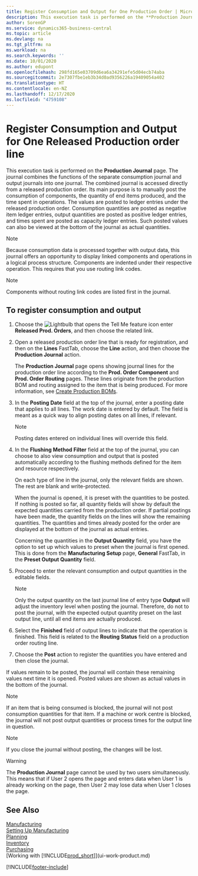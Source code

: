 ```yaml
---
title: Register Consumption and Output for One Production Order | Microsoft Docs
description: This execution task is performed on the **Production Journal** page. The journal combines the functions of the separate consumption journal and output journals into one journal. The combined journal is accessed directly from a released production order. Its main purpose is to manually post the consumption of components, the quantity of end items produced, and the time spent in operations.
author: SorenGP
ms.service: dynamics365-business-central
ms.topic: article
ms.devlang: na
ms.tgt_pltfrm: na
ms.workload: na
ms.search.keywords: ''
ms.date: 10/01/2020
ms.author: edupont
ms.openlocfilehash: 298fd165e03709d6ea6a34291efe5d04ecb74aba
ms.sourcegitcommit: 2e7307fbe1eb3b34d0ad9356226a19409054a402
ms.translationtype: HT
ms.contentlocale: en-NZ
ms.lasthandoff: 12/17/2020
ms.locfileid: "4759108"
---
```

# <a name="register-consumption-and-output-for-one-released-production-order-line"></a>Register Consumption and Output for One Released Production order line
This execution task is performed on the **Production Journal** page. The journal combines the functions of the separate consumption journal and output journals into one journal. The combined journal is accessed directly from a released production order. Its main purpose is to manually post the consumption of components, the quantity of end items produced, and the time spent in operations. The values are posted to ledger entries under the released production order. Consumption quantities are posted as negative item ledger entries, output quantities are posted as positive ledger entries, and times spent are posted as capacity ledger entries. Such posted values can also be viewed at the bottom of the journal as actual quantities.  

> [!NOTE]  
>  Because consumption data is processed together with output data, this journal offers an opportunity to display linked components and operations in a logical process structure. Components are indented under their respective operation. This requires that you use routing link codes.  

> [!NOTE]  
>  Components without routing link codes are listed first in the journal.  

## <a name="to-register-consumption-and-output"></a>To register consumption and output  
1.  Choose the ![Lightbulb that opens the Tell Me feature](media/ui-search/search_small.png "Tell me what you want to do") icon enter **Released Prod. Orders**, and then choose the related link.  
2.  Open a released production order line that is ready for registration, and then on the **Lines** FastTab, choose the **Line** action, and then choose the **Production Journal** action.  

    The **Production Journal** page opens showing journal lines for the production order line according to the **Prod. Order Component** and **Prod. Order Routing** pages. These lines originate from the production BOM and routing assigned to the item that is being produced. For more information, see [Create Production BOMs](production-how-to-create-routings.md).  

3.  In the **Posting Date** field at the top of the journal, enter a posting date that applies to all lines. The work date is entered by default. The field is meant as a quick way to align posting dates on all lines, if relevant.  

    > [!NOTE]  
    >  Posting dates entered on individual lines will override this field.  

4.  In the **Flushing Method Filter** field at the top of the journal, you can choose to also view consumption and output that is posted automatically according to the flushing methods defined for the item and resource respectively.  

    On each type of line in the journal, only the relevant fields are shown. The rest are blank and write-protected.  

    When the journal is opened, it is preset with the quantities to be posted. If nothing is posted so far, all quantity fields will show by default the expected quantities carried from the production order. If partial postings have been made, the quantity fields on the lines will show the remaining quantities. The quantities and times already posted for the order are displayed at the bottom of the journal as actual entries.  

    Concerning the quantities in the **Output Quantity** field, you have the option to set up which values to preset when the journal is first opened. This is done from the **Manufacturing Setup** page, **General** FastTab, in the **Preset Output Quantity** field.

5.  Proceed to enter the relevant consumption and output quantities in the editable fields.  

    > [!NOTE]  
    >  Only the output quantity on the last journal line of entry type **Output** will adjust the inventory level when posting the journal. Therefore, do not to post the journal, with the expected output quantity preset on the last output line, until all end items are actually produced.  

6.  Select the **Finished** field of output lines to indicate that the operation is finished. This field is related to the **Routing Status** field on a production order routing line.  
7.  Choose the **Post** action to register the quantities you have entered and then close the journal.  

If values remain to be posted, the journal will contain these remaining values next time it is opened. Posted values are shown as actual values in the bottom of the journal.  

> [!NOTE]  
>   If an item that is being consumed is blocked, the journal will not post consumption quantities for that item. If a machine or work centre is blocked, the journal will not post output quantities or process times for the output line in question.  

> [!NOTE]  
>  If you close the journal without posting, the changes will be lost.  

> [!WARNING]  
>  The **Production Journal** page cannot be used by two users simultaneously. This means that if User 2 opens the page and enters data when User 1 is already working on the page, then User 2 may lose data when User 1 closes the page.  

## <a name="see-also"></a>See Also  
[Manufacturing](production-manage-manufacturing.md)    
[Setting Up Manufacturing](production-configure-production-processes.md)  
[Planning](production-planning.md)      
[Inventory](inventory-manage-inventory.md)  
[Purchasing](purchasing-manage-purchasing.md)  
[Working with [!INCLUDE[prod_short](includes/prod_short.md)]](ui-work-product.md)


[!INCLUDE[footer-include](includes/footer-banner.md)]